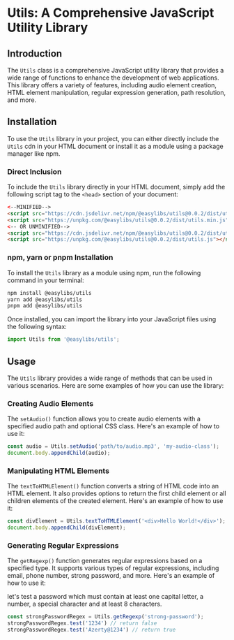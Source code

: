# Utils: A Comprehensive JavaScript Utility Library

## Introduction

The `Utils` class is a comprehensive JavaScript utility library that provides a wide range of functions to enhance the development of web applications. This library offers a variety of features, including audio element creation, HTML element manipulation, regular expression generation, path resolution, and more.

## Installation

To use the `Utils` library in your project, you can either directly include the `Utils` cdn in your HTML document or install it as a module using a package manager like npm.

### Direct Inclusion

To include the `Utils` library directly in your HTML document, simply add the following script tag to the `<head>` section of your document:

```html
<--MINIFIED-->
<script src="https://cdn.jsdelivr.net/npm/@easylibs/utils@0.0.2/dist/utils.min.js"></script>
<script src="https://unpkg.com/@easylibs/utils@0.0.2/dist/utils.min.js"></script>
<-- OR UNMINIFIED-->
<script src="https://cdn.jsdelivr.net/npm/@easylibs/utils@0.0.2/dist/utils.js"></script>
<script src="https://unpkg.com/@easylibs/utils@0.0.2/dist/utils.js"></script>
```

### npm, yarn or pnpm Installation

To install the `Utils` library as a module using npm, run the following command in your terminal:

```bash
npm install @easylibs/utils
yarn add @easylibs/utils
pnpm add @easylibs/utils
```

Once installed, you can import the library into your JavaScript files using the following syntax:

```javascript
import Utils from '@easylibs/utils';
```

## Usage

The `Utils` library provides a wide range of methods that can be used in various scenarios. Here are some examples of how you can use the library:

### Creating Audio Elements

The `setAudio()` function allows you to create audio elements with a specified audio path and optional CSS class. Here's an example of how to use it:

```javascript
const audio = Utils.setAudio('path/to/audio.mp3', 'my-audio-class');
document.body.appendChild(audio);
```

### Manipulating HTML Elements

The `textToHTMLElement()` function converts a string of HTML code into an HTML element. It also provides options to return the first child element or all children elements of the created element. Here's an example of how to use it:

```javascript
const divElement = Utils.textToHTMLElement('<div>Hello World!</div>');
document.body.appendChild(divElement);
```

### Generating Regular Expressions

The `getRegexp()` function generates regular expressions based on a specified type. It supports various types of regular expressions, including email, phone number, strong password, and more. Here's an example of how to use it:

let's test a password which must contain at least one capital letter, a number, a special character and at least 8 characters.

```javascript
const strongPasswordRegex = Utils.getRegexp('strong-password');
strongPasswordRegex.test('1234') // return false
strongPasswordRegex.test('Azerty@1234') // return true
```
